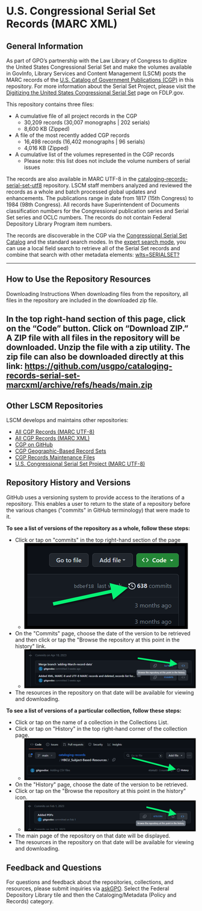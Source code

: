 # U.S. Congressional Serial Set Records (MARC XML)

## General Information

As part of GPO’s partnership with the Law Library of Congress to digitize the United States Congressional Serial Set and make the volumes available in GovInfo, Library Services and Content Management (LSCM) posts the MARC records of the [U.S. Catalog of Government Publications (CGP)](https://catalog.gpo.gov/F) in this repository. For more information about the Serial Set Project, please visit the [Digitizing the United States Congressional Serial Set](https://fdlp.gov/project-list/digitizing-the-united-states-congressional-serial-set) page on FDLP.gov.

This repository contains three files:

- A cumulative file of all project records in the CGP
  - 30,209 records (30,007 monographs | 202 serials)
  - 8,600 KB (Zipped)
- A file of the most recently added CGP records
  - 16,498 records (16,402 monographs | 96 serials)
  - 4,016 KB (Zipped)
- A cumulative list of the volumes represented in the CGP records
  - Please note: this list does not include the volume numbers of serial issues

The records are also available in MARC UTF-8 in the [cataloging-records-serial-set-utf8](https://github.com/usgpo/cataloging-records-serial-set-utf8) repository. LSCM staff members analyzed and reviewed the records as a whole and batch processed global updates and enhancements. The publications range in date from 1817 (15th Congress) to 1984 (98th Congress). All records have Superintendent of Documents classification numbers for the Congressional publication series and Serial Set series and OCLC numbers. The records do not contain Federal Depository Library Program item numbers.

The records are discoverable in the CGP via the [Congressional Serial Set Catalog](https://purl.fdlp.gov/GPO/LPS93629) and the standard search modes. In the [expert search mode](https://purl.fdlp.gov/GPO/LPS93626), you can use a local field search to retrieve all of the Serial Set records and combine that search with other metadata elements: [wlts=SERIALSET?](https://catalog.gpo.gov/F/?func=find-c&ccl_term=wlts%3Dserialset%3F&x=50&y=13)

------------
## How to Use the Repository Resources

Downloading Instructions
When downloading files from the repository, all files in the repository are included in the downloaded zip file.

In the top right-hand section of this page, click on the “Code” button.
Click on “Download ZIP.”
A ZIP file with all files in the repository will be downloaded.
Unzip the file with a zip utility.
The zip file can also be downloaded directly at this link: https://github.com/usgpo/cataloging-records-serial-set-marcxml/archive/refs/heads/main.zip
------------
## Other LSCM Repositories

LSCM develops and maintains other repositories:

- [All CGP Records (MARC UTF-8)](https://github.com/usgpo/cataloging-records-all-cgp-utf8)
- [All CGP Records (MARC XML)](https://github.com/usgpo/cataloging-records-all-cgp-marcxml)
- [CGP on GitHub](https://github.com/usgpo/cataloging-records)
- [CGP Geographic-Based Record Sets](https://github.com/usgpo/cataloging-records-geographic-based)
- [CGP Records Maintenance Files](https://github.com/usgpo/cataloging-records-CGP-maintenance-files)
- [U.S. Congressional Serial Set Project (MARC UTF-8)](https://github.com/usgpo/cataloging-records-serial-set-utf8)

## Repository History and Versions

GitHub uses a versioning system to provide access to the iterations of a repository. This enables a user to return to the state of a repository before the various changes ("commits" in GitHub terminology) that were made to it.

**To see a list of versions of the repository as a whole, follow these steps:**

- Click or tap on "commits" in the top right-hand section of the page
  - ![Image shows pointer to 'commits' link in upper right-hand of main file list](/images/commit_history_link.png)
- On the "Commits" page, choose the date of the version to be retrieved and then click or tap the "Browse the repository at this point in the history" link.
  - ![Image shows pointer to "Browse the repository at this point in the history" link](/images/browse_history_link.png)
- The resources in the repository on that date will be available for viewing  and downloading.

**To see a list of versions of a particular collection, follow these steps:**

- Click or tap on the name of a collection in the Collections List.
- Click or tap on "History" in the top right-hand corner of the collection page.
  - ![Image shows the "History" link on ](/images/collections_history_link.png)
- On the "History" page, choose the date of the version to be retrieved.
- Click or tap on the "Browse the repository at this point in the history" icon.
  - ![Image shows pointer to "Browse the repository at this point in the history" link](/images/browse_historical_collections.png)
- The main page of the repository on that date will be displayed.
- The resources in the repository on that date will be available for viewing and downloading.

## Feedback and Questions

For questions and feedback about the repositories, collections, and resources, please submit inquiries via [askGPO](https://ask.gpo.gov/s/). Select the Federal Depository Library tile and then the Cataloging/Metadata (Policy and Records) category.